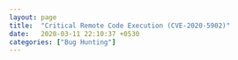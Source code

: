 ```yaml
---
layout: page
title:  "Critical Remote Code Execution (CVE-2020-5902)"
date:   2020-03-11 22:10:37 +0530
categories: ["Bug Hunting"]
---
```

